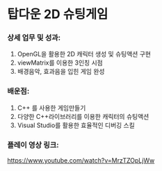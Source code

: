 # 탑다운 2D 슈팅게임

### 상세 업무 및 성과: 

1. OpenGL을 활용한 2D 캐릭터 생성 및 슈팅액션 구현
2. viewMatrix를 이용한 3인칭 시점
3. 배경음악, 효과음을 입힌 게임 완성 

### 배운점: 

1. C++ 를 사용한 게임만들기 
2. 다양한 C++라이브러리를 이용한 캐릭터의 슈팅액션 
3. Visual Studio를 활용한 효율적인 디버깅 스킬 

### 플레이 영상 링크: 
https://www.youtube.com/watch?v=MrzTZOpLjWw

